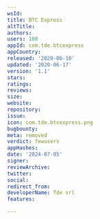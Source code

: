 ```yaml
---
wsId: 
title: BTC Express
altTitle: 
authors: 
users: 100
appId: com.tde.btcexpress
appCountry: 
released: '2020-06-10'
updated: '2020-06-17'
version: '1.1'
stars: 
ratings: 
reviews: 
size: 
website: 
repository: 
issue: 
icon: com.tde.btcexpress.png
bugbounty: 
meta: removed
verdict: fewusers
appHashes: 
date: '2024-07-05'
signer: 
reviewArchive: 
twitter: 
social: 
redirect_from: 
developerName: Tde srl
features: 

---
```


